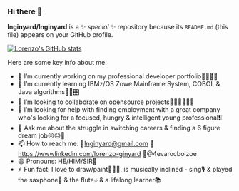 ### Hi there 👋


**lnginyard/lnginyard** is a ✨ _special_ ✨ repository because its `README.md` (this file) appears on your GitHub profile.

[![Lorenzo's GitHub stats](https://github-readme-stats.vercel.app/api?username=lnginyard&count_private=true)](https://github.com/lnginyard/github-readme-stats)

Here are some key info about me:

- 🔭 I’m currently working on my professional developer portfolio📇👨🏾‍💻
- 🌱 I’m currently learning IBMz/OS Zowe Mainframe System, COBOL & Java algorithms👾🤖🎛
- 👯 I’m looking to collaborate on opensource projects🙋🏾‍♂️👨🏾‍💻
- 🤔 I’m looking for help with finding employment with a great company who's looking for a focused, hungry & intelligent young professional❗️❕ 
- 💬 Ask me about the struggle in switching careers & finding a 6 figure dream job😖😓🥱
- 📫 How to reach me: 📧lnginyard@gmail.com 💼https://wwwlinkedin.com/lorenzo-ginyard 🐥@4evarocboizoe
- 😄 Pronouns: HE/HIM/SIR🌈
- ⚡ Fun fact: I love to draw/paint👨🏾‍🎨, is musically inclined - sing🎙 & played  the saxphone🎵 & the flute🎶 & a lifelong learner📚

